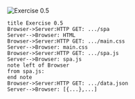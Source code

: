 ![Exercise 0.5](https://i.imgur.com/QWox5Bm.png)
```
title Exercise 0.5
Browser->Server:HTTP GET: .../spa
Server-->Browser: HTML
Browser->Server:HTTP GET: .../main.css
Server-->Browser: main.css
Browser->Server:HTTP GET: .../spa.js
Server-->Browser: spa.js
note left of Browser
from spa.js:
end note
Browser->Server:HTTP GET: .../data.json
Server-->Browser: [{...},...]
```